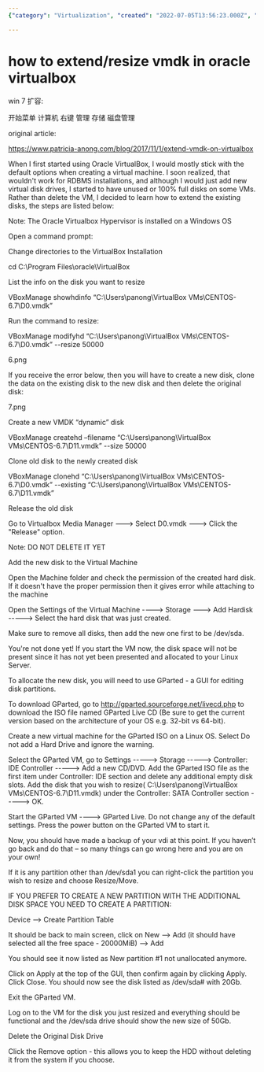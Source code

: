 ```yaml
---
{"category": "Virtualization", "created": "2022-07-05T13:56:23.000Z", "date": "2022-07-05 13:56:23", "description": "This article provides a detailed guide on how to resize VMDK files in Oracle VirtualBox on Windows 7 using either command prompt or GParted Live CD. The process involves downloading the GParted ISO, creating a new virtual machine, resizing partitions, and applying changes.", "modified": "2022-08-18T14:56:30.456Z", "tags": ["disk expansion", "system manage", "virtualbox", "virtualization"], "title": "How To Extend Vmdk In Oracle Virtualbox"}

---
```


# how to extend/resize vmdk in oracle virtualbox

win 7 扩容:

开始菜单 计算机 右键 管理 存储 磁盘管理

original article:

https://www.patricia-anong.com/blog/2017/11/1/extend-vmdk-on-virtualbox

When I first started using Oracle VirtualBox, I would mostly stick with the default options when creating a virtual machine. I soon realized, that wouldn't work for RDBMS installations, and although I would just add new virtual disk drives, I started to have unused or 100% full disks on some VMs. Rather than delete the VM, I decided to learn how to extend the existing disks, the steps are listed below:

Note: The Oracle Virtualbox Hypervisor is installed on a Windows OS

Open a command prompt:

Change directories to the VirtualBox Installation

cd C:\Program Files\oracle\VirtualBox

List the info on the disk you want to resize

VBoxManage showhdinfo “C:\Users\panong\VirtualBox VMs\CENTOS-6.7\D0.vmdk”

Run the command to resize:

VBoxManage modifyhd “C:\Users\panong\VirtualBox VMs\CENTOS-6.7\D0.vmdk” --resize 50000

6.png

If you receive the error below, then you will have to create a new disk, clone the data on the existing disk to the new disk and then delete the original disk:

7.png

Create a new VMDK “dynamic” disk

VBoxManage createhd –filename “C:\Users\panong\VirtualBox VMs\CENTOS-6.7\D11.vmdk” --size 50000

Clone old disk to the newly created disk

VBoxManage clonehd “C:\Users\panong\VirtualBox VMs\CENTOS-6.7\D0.vmdk” --existing “C:\Users\panong\VirtualBox VMs\CENTOS-6.7\D11.vmdk”

Release the old disk

Go to Virtualbox Media Manager ---> Select D0.vmdk ---> Click the "Release" option.

Note: DO NOT DELETE IT YET

Add the new disk to the Virtual Machine

Open the Machine folder and check the permission of the created hard disk. If it doesn't have the proper permission then it gives error while attaching to the machine

Open the Settings of the Virtual Machine ----> Storage ---> Add Hardisk -----> Select the hard disk that was just created.

Make sure to remove all disks, then add the new one first to be /dev/sda.

You're not done yet! If you start the VM now, the disk space will not be present since it has not yet been presented and allocated to your Linux Server.

To allocate the new disk, you will need to use GParted - a GUI for editing disk partitions.

To download GParted, go to http://gparted.sourceforge.net/livecd.php to download the ISO file named GParted Live CD (Be sure to get the current version based on the architecture of your OS e.g. 32-bit vs 64-bit).

Create a new virtual machine for the GParted ISO on a Linux OS. Select Do not add a Hard Drive and ignore the warning.

Select the GParted VM, go to Settings -----> Storage -----> Controller: IDE Controller -----> Add a new CD/DVD. Add the GParted ISO file as the first item under Controller: IDE section and delete any additional empty disk slots. Add the disk that you wish to resize( C:\Users\panong\VirtualBox VMs\CENTOS-6.7\D11.vmdk) under the Controller: SATA Controller section -----> OK.

Start the GParted VM ----> GParted Live. Do not change any of the default settings. Press the power button on the GParted VM to start it.

Now, you should have made a backup of your vdi at this point. If you haven’t go back and do that – so many things can go wrong here and you are on your own!

If it is any partition other than /dev/sda1 you can right-click the partition you wish to resize and choose Resize/Move.

IF YOU PREFER TO CREATE A NEW PARTITION WITH THE ADDITIONAL DISK SPACE YOU NEED TO CREATE A PARTITION:

Device —-> Create Partition Table

It should be back to main screen, click on New —-> Add (it should have selected all the free space - 20000MiB) —-> Add

You should see it now listed as New partition #1 not unallocated anymore.

Click on Apply at the top of the GUI, then confirm again by clicking Apply. Click Close. You should now see the disk listed as /dev/sda# with 20Gb.

Exit the GParted VM.

Log on to the VM for the disk you just resized and everything should be functional and the /dev/sda drive should show the new size of 50Gb.

Delete the Original Disk Drive

Click the Remove option - this allows you to keep the HDD without deleting it from the system if you choose.

